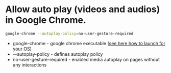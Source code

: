 # Allow auto play (videos and audios) in Google Chrome.

```bash
google-chrome --autoplay-policy=no-user-gesture-required
```

- google-chrome - google chrome executable ([see here how to launch for your OS](/google-chrome/launch_cli_linux))
- --autoplay-policy - defines autoplay policy
- no-user-gesture-required - enabled media autoplay on pages without any interactions
